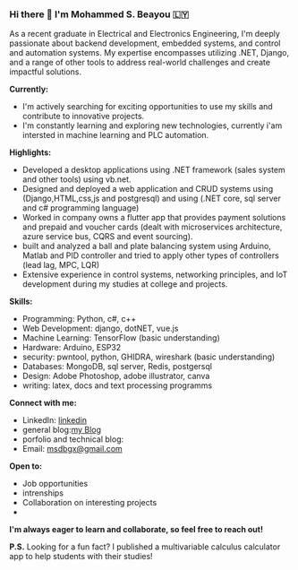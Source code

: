 ### Hi there 👋 I'm Mohammed S. Beayou 🇱🇾 

<!--
**mbeayou/mbeayou** is a ✨ _special_ ✨ repository because its `README.md` (this file) appears on your GitHub profile.

Here are some ideas to get you started:

- 🔭 I’m currently working on ...
- 🌱 I’m currently learning ...
- 👯 I’m looking to collaborate on ...
- 🤔 I’m looking for help with ...
- 💬 Ask me about ...
- 📫 How to reach me: ...
- 😄 Pronouns: ...
- ⚡ Fun fact: ...
-->

As a recent graduate in Electrical and Electronics Engineering, I'm deeply passionate about backend development, embedded systems, and control and automation systems. My expertise encompasses utilizing .NET, Django, and a range of other tools to address real-world challenges and create impactful solutions.

**Currently:**
  * I'm actively searching for exciting opportunities to use my skills and contribute to innovative projects.
  * I'm constantly learning and exploring new technologies, currently i'am intersted in machine learning and PLC automation.
    
**Highlights:**

* Developed a desktop applications using .NET framework (sales system and other tools) using vb.net.
* Designed and deployed a web application and CRUD systems using (Django,HTML,css,js and postgresql) and using (.NET core, sql server and c# programming language)
* Worked in company owns a flutter app that provides payment solutions and prepaid and voucher cards (dealt with microservices architecture, azure service bus, CQRS and event sourcing).
* built and analyzed a ball and plate balancing system using Arduino, Matlab and PID controller and tried to apply other types of controllers (lead lag, MPC, LQR)
* Extensive experience in control systems, networking principles, and IoT development during my studies at college and projects.

**Skills:**

* Programming: Python, c#, c++
* Web Development: django, dotNET, vue.js
* Machine Learning: TensorFlow (basic understanding)
* Hardware: Arduino, ESP32
* security: pwntool, python, GHIDRA, wireshark (basic understanding)
* Databases: MongoDB, sql server, Redis, postgersql
* Design: Adobe Photoshop, adobe illustrator, canva
* writing: latex, docs and text processing programms

**Connect with me:**

* LinkedIn: [linkedin](https://www.linkedin.com/in/mohammed-s-baayou/)
* general blog:[my Blog](https://m-beayou.netlify.app/)
* porfolio and technical blog:
* Email: msdbgx@gmail.com


**Open to:**

* Job opportunities
* intrenships
* Collaboration on interesting projects
* 

**I'm always eager to learn and collaborate, so feel free to reach out!**

**P.S.** Looking for a fun fact? I published a multivariable calculus calculator app to help students with their studies!
